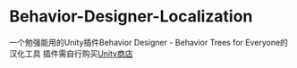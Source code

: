 # Behavior-Designer-Localization
一个勉强能用的Unity插件Behavior Designer - Behavior Trees for Everyone的汉化工具
插件需自行购买[Unity商店](https://assetstore.unity.com/packages/tools/behavior-ai/behavior-designer-behavior-trees-for-everyone-15277)
